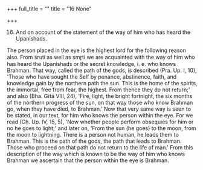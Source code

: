 +++
full_title = ""
title = "16 None"

+++


16. And on account of the statement of the way of him who has heard the Upanishads.

The person placed in the eye is the highest lord for the following reason also. From śruti as well as smr̥ti we are acquainted with the way of him who has heard the Upanishads or the secret knowledge, i. e. who knows Brahman. That way, called the path of the gods, is described (Pra. Up. I, 10), 'Those who have sought the Self by penance, abstinence, faith, and knowledge gain by the northern path the sun. This is the home of the spirits, the immortal, free from fear, the highest. From thence they do not return;' and also (Bha. Gītā VIII, 24), 'Fire, light, the bright fortnight, the six months of the northern progress of the sun, on that way those who know Brahman go, when they have died, to Brahman.' Now that very same way is seen to be stated, in our text, for him who knows the person within the eye. For we read (Cḥ. Up. IV, 15, 5), 'Now whether people perform obsequies for him or no he goes to light;' and later on, 'From the sun (he goes) to the moon, from the moon to lightning. There is a person not human, he leads them to Brahman. This is the path of the gods, the path that leads to Brahman. Those who proceed on that path do not return to the life of man.' From this description of the way which is known to be the way of him who knows Brahman we ascertain that the person within the eye is Brahman.

